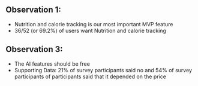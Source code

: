 ## Observation 1:
- Nutrition and calorie tracking is our most important MVP feature
- 36/52 (or 69.2%) of users want Nutrition and calorie tracking






## Observation 3:
- The AI features should be free
- Supporting Data: 21% of survey participants said no and 54% of survey participants of participants said that it depended on the price
